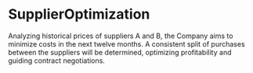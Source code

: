 # SupplierOptimization
Analyzing historical prices of suppliers A and B, the Company aims to minimize costs in the next twelve months. A consistent split of purchases between the suppliers will be determined, optimizing profitability and guiding contract negotiations.
